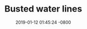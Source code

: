 ---
layout: post
title:  "Busted water lines"
date:   2019-01-12 01:45:24 -0800
categories: construction home improvement
---